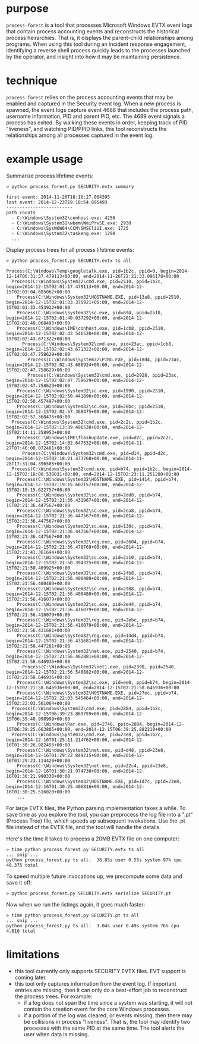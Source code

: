 purpose
=======

`process-forest` is a tool that processes Microsoft Windows
EVTX event logs that contain process accounting events and
reconstructs the historical process heirarchies. That is,
it displays the parent-child relationships among programs.
When using this tool during an incident response engagement,
identifying a reverse shell process quickly leads to the
processes launched by the operator, and insight into how
it may be maintaining persistence.


technique
=========

`process-forest` relies on the process accounting events that 
may be enabled and captured in the Security event log. When a
new process is spawned, the event logs capture event 4688
that includes the process path, username information, PID
and parent PID, etc. The 4689 event signals a process has
exited. By walking these events in order, keeping track
of PID "liveness", and watching PID/PPID links, this tool
reconstructs the relationships among all processes captured
in the event log.


example usage
==============

Summarize process lifetime events:

    > python process_forest.py SECURITY.evtx summary

    first event: 2014-11-26T18:16:27.004395
    last event: 2014-12-23T19:18:54.895493
    -------------------------
    path counts
      - C:\Windows\System32\conhost.exe: 4256
      - C:\Windows\System32\wbem\WmiPrvSE.exe: 2930
      - C:\Windows\SysWOW64\CCM\SMSCliUI.exe: 1725
      - C:\Windows\System32\taskeng.exe: 1298
      ...


Display process trees for all process lifetime events:


    > python process_forest.py SECURITY.evtx ts all

    Process(C:\Windows\Temp\googletalk.exe, pid=1b2c, ppid=0, begin=2014-12-14T06:31:37.479113+00:00, end=2014-11-26T22:21:33.096178+00:00
      Process(C:\Windows\System32\cmd.exe, pid=2510, ppid=1b2c, begin=2014-12-15T02:01:17.479113+00:00, end=2014-12-15T02:03:04.685062+00:00
        Process(C:\Windows\System32\HOSTNAME.EXE, pid=13a8, ppid=2510, begin=2014-12-15T02:01:33.375921+00:00, end=2014-12-15T02:01:33.453922+00:00
        Process(C:\Windows\System32\sc.exe, pid=694, ppid=2510, begin=2014-12-15T02:01:40.037292+00:00, end=2014-12-15T02:01:40.068493+00:00
        Process(C:\Windows\IME\conhost.exe, pid=1cb8, ppid=2510, begin=2014-12-15T02:02:43.546520+00:00, end=2014-12-15T02:02:43.671322+00:00
          Process(C:\Windows\System32\cmd.exe, pid=23ac, ppid=1cb8, begin=2014-12-15T02:02:43.671322+00:00, end=2014-12-15T02:02:47.758629+00:00
            Process(C:\Windows\System32\PING.EXE, pid=18d4, ppid=23ac, begin=2014-12-15T02:02:43.686924+00:00, end=2014-12-15T02:02:47.758629+00:00
            Process(C:\Windows\System32\cmd.exe, pid=2928, ppid=23ac, begin=2014-12-15T02:02:47.758629+00:00, end=2014-12-15T02:02:47.758629+00:00
        Process(C:\Windows\System32\sc.exe, pid=1990, ppid=2510, begin=2014-12-15T02:02:50.441896+00:00, end=2014-12-15T02:02:50.457497+00:00
        Process(C:\Windows\System32\sc.exe, pid=28bc, ppid=2510, begin=2014-12-15T02:02:57.368475+00:00, end=2014-12-15T02:02:57.368475+00:00
      Process(C:\Windows\System32\cmd.exe, pid=2c2c, ppid=1b2c, begin=2014-12-15T02:13:39.496538+00:00, end=2014-12-15T02:14:11.258953+00:00
        Process(C:\Windows\IME\flashupdate.exe, pid=d2c, ppid=2c2c, begin=2014-12-15T02:14:02.647532+00:00, end=2014-11-27T07:46:00.072481+00:00
          Process(C:\Windows\System32\cmd.exe, pid=d14, ppid=d2c, begin=2014-12-15T02:18:21.473768+00:00, end=2014-11-28T17:31:04.396505+00:00
      Process(C:\Windows\System32\cmd.exe, pid=b74, ppid=1b2c, begin=2014-12-15T02:18:00.538031+00:00, end=2014-12-15T02:23:11.251200+00:00
        Process(C:\Windows\System32\HOSTNAME.EXE, pid=1414, ppid=b74, begin=2014-12-15T02:19:15.607157+00:00, end=2014-12-15T02:19:15.622757+00:00
        Process(C:\Windows\System32\sc.exe, pid=2dd8, ppid=b74, begin=2014-12-15T02:21:36.431967+00:00, end=2014-12-15T02:21:36.447567+00:00
        Process(C:\Windows\System32\sc.exe, pid=2ea8, ppid=b74, begin=2014-12-15T02:21:36.447567+00:00, end=2014-12-15T02:21:36.447567+00:00
        Process(C:\Windows\System32\sc.exe, pid=130c, ppid=b74, begin=2014-12-15T02:21:36.447567+00:00, end=2014-12-15T02:21:36.447567+00:00
        Process(C:\Windows\System32\reg.exe, pid=2604, ppid=b74, begin=2014-12-15T02:21:36.478769+00:00, end=2014-12-15T02:21:41.361694+00:00
        Process(C:\Windows\System32\sc.exe, pid=2a10, ppid=b74, begin=2014-12-15T02:21:50.394325+00:00, end=2014-12-15T02:21:50.409925+00:00
        Process(C:\Windows\System32\sc.exe, pid=2fb8, ppid=b74, begin=2014-12-15T02:21:56.400480+00:00, end=2014-12-15T02:21:56.400480+00:00
        Process(C:\Windows\System32\sc.exe, pid=2988, ppid=b74, begin=2014-12-15T02:21:56.400480+00:00, end=2014-12-15T02:21:56.416079+00:00
        Process(C:\Windows\System32\sc.exe, pid=2e44, ppid=b74, begin=2014-12-15T02:21:56.416079+00:00, end=2014-12-15T02:21:56.416079+00:00
        Process(C:\Windows\System32\reg.exe, pid=2ebc, ppid=b74, begin=2014-12-15T02:21:56.416079+00:00, end=2014-12-15T02:21:56.431681+00:00
        Process(C:\Windows\System32\reg.exe, pid=14d4, ppid=b74, begin=2014-12-15T02:21:56.431681+00:00, end=2014-12-15T02:21:56.447281+00:00
        Process(C:\Windows\System32\net.exe, pid=2540, ppid=b74, begin=2014-12-15T02:21:56.462881+00:00, end=2014-12-15T02:21:58.646936+00:00
          Process(C:\Windows\System32\net1.exe, pid=2390, ppid=2540, begin=2014-12-15T02:21:56.540882+00:00, end=2014-12-15T02:21:58.646936+00:00
        Process(C:\Windows\System32\sc.exe, pid=ee0, ppid=b74, begin=2014-12-15T02:21:58.646936+00:00, end=2014-12-15T02:21:58.646936+00:00
        Process(C:\Windows\System32\HOSTNAME.EXE, pid=27ec, ppid=b74, begin=2014-12-15T02:22:03.545464+00:00, end=2014-12-15T02:22:03.561064+00:00
      Process(C:\Windows\System32\cmd.exe, pid=2884, ppid=1b2c, begin=2014-12-15T06:39:23.869759+00:00, end=2014-12-15T06:39:40.998999+00:00
        Process(C:\Windows\Rar.exe, pid=2748, ppid=2884, begin=2014-12-15T06:39:25.663805+00:00, end=2014-12-15T06:39:25.882210+00:00
      Process(C:\Windows\System32\cmd.exe, pid=23e8, ppid=1b2c, begin=2014-12-16T01:25:11.214762+00:00, end=2014-12-16T01:30:26.982456+00:00
        Process(C:\Windows\System32\net.exe, pid=d48, ppid=23e8, begin=2014-12-16T01:29:22.849215+00:00, end=2014-12-16T01:29:23.114420+00:00
        Process(C:\Windows\System32\net.exe, pid=22c4, ppid=23e8, begin=2014-12-16T01:30:21.974730+00:00, end=2014-12-16T01:30:21.990330+00:00
        Process(C:\Windows\System32\HOSTNAME.EXE, pid=1d7c, ppid=23e8, begin=2014-12-16T01:30:25.406816+00:00, end=2014-12-16T01:30:25.516020+00:00
        ...


For large EVTX files, the Python parsing implementation takes a while.
To save time as you explore the tool, you can preprocess the log file into
a ".pt" (Process Tree) file, which speeds up subsequent invokations.
Use the .pt file instead of the EVTX file, and the tool will handle
the details.

Here's the time it takes to process a 20MB EVTX file on one computer:


    > time python process_forest.py SECURITY.evtx ts all
    ... snip ...
    python process_forest.py ts all:  38.85s user 0.55s system 97% cpu 40.375 total


To speed multiple future invocations up, we precompute some data and
save it off:


    > python process_forest.py SECURITY.evtx serialize SECURITY.pt


Now when we run the listings again, it goes much faster:


    > time python process_forest.py SECURITY.pt ts all
    ... snip ...
    python process_forest.py ts all:  3.04s user 0.49s system 76% cpu 4.610 total


limitations
===========

  - this tool currently only supports SECURITY.EVTX files. EVT support is coming later.
  - this tool only captures information from the event log. If important entries
    are missing, then it can only do a best-effort job to reconstruct the process
    trees. For example:
       - if a log does not span the time since a system was starting, it will not
         contain the creation event for the core Windows processes.
       - if a portion of the log was cleared, or events missing, then there may
         be collisions in process "liveness". That is, the tool may identify two
         processes with the same PID at the same time.
    The tool alerts the user when data is missing.

